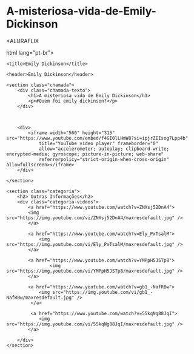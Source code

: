 # A-misteriosa-vida-de-Emily-Dickinson

<ALURAFLIX

html  lang="pt-br"> 

<head>
    <link rel="stylesheet" href="styles.css">
    <link rel="preconnect" href="https://fonts.googleapis.com">
<link rel="preconnect" href="https://fonts.gstatic.com" crossorigin>
<link href="https://fonts.googleapis.com/css2?family=Chakra+Petch:ital,wght@0,300;0,400;0,500;0,600;0,700;1,300;1,400;1,500;1,600;1,700&family=Playfair+Display:ital,wght@0,400..900;1,400..900&display=swap" rel="stylesheet">

    <title>Emily Dickinson</title>
</head>

<body>

    <header>Emily Dickinson</header>

    <section class="chamada">
        <div class="chamada-texto">
            <h1>A misteriosa vida de Emily Dickinson</h1>
            <p>#Quem foi emily dickinson?</p>
        </div>



        <div>
            <iframe width="560" height="315" src="https://www.youtube.com/embed/f4GI0lLHmW8?si=ipjrZEIsog7Lpp4b"
                title="YouTube video player" frameborder="0"
                allow="accelerometer; autoplay; clipboard-write; encrypted-media; gyroscope; picture-in-picture; web-share"
                referrerpolicy="strict-origin-when-cross-origin" allowfullscreen></iframe>
        </div>

    </section>

    <section class="categoria">
        <h2> Outras Informações</h2>
        <div class="categoria-videos">
            <a href="https://www.youtube.com/watch?v=ZNXsj52DnA4">
            <img src="https://img.youtube.com/vi/ZNXsj52DnA4/maxresdefault.jpg" />
            </a>

            <a href="https://www.youtube.com/watch?v=Ely_PxTsalM">
                <img src="https://img.youtube.com/vi/Ely_PxTsalM/maxresdefault.jpg" />
            </a>

            <a href="https://www.youtube.com/watch?v=YMPpH5JSTp8">
                    <img src="https://img.youtube.com/vi/YMPpH5JSTp8/maxresdefault.jpg" />
            </a>   

            <a href="https://www.youtube.com/watch?v=gb1_-NafRBw">
                <img src="https://img.youtube.com/vi/gb1_-NafRBw/maxresdefault.jpg" />
             </a>

             <a href="https://www.youtube.com/watch?v=55kqNg88JqI">
                <img src="https://img.youtube.com/vi/55kqNg88JqI/maxresdefault.jpg" />
            </a>

        </div>
    </section>

</body>





